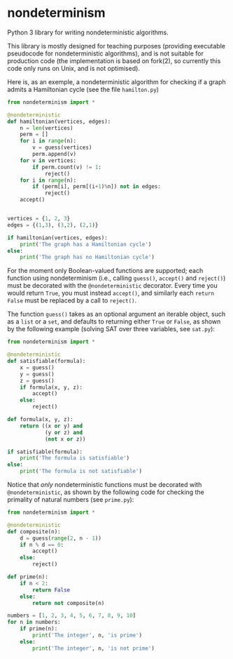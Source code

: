# nondeterminism

Python 3 library for writing nondeterministic algorithms.

This library is mostly designed for teaching purposes (providing executable pseudocode for nondeterministic algorithms), and is not suitable for production code (the implementation is based on fork(2), so currently this code only runs on Unix, and is not optimised).

Here is, as an exemple, a nondeterministic algorithm for checking if a graph admits a Hamiltonian cycle (see the file `hamilton.py`)

```python
from nondeterminism import *

@nondeterministic
def hamiltonian(vertices, edges):
    n = len(vertices)
    perm = []
    for i in range(n):
        v = guess(vertices)
        perm.append(v)
    for v in vertices:
        if perm.count(v) != 1:
            reject()
    for i in range(n):
        if (perm[i], perm[(i+1)%n]) not in edges:
            reject()
    accept()


vertices = {1, 2, 3}
edges = {(1,3), (3,2), (2,1)}

if hamiltonian(vertices, edges):
    print('The graph has a Hamiltonian cycle')
else:
    print('The graph has no Hamiltonian cycle')

```

For the moment only Boolean-valued functions are supported; each function using nondeterminism (i.e., calling `guess()`, `accept()` and `reject()`) must be decorated with the `@nondeterministic` decorator. Every time you would return `True`, you must instead `accept()`, and similarly each `return False` must be replaced by a call to `reject()`.

The function `guess()` takes as an optional argument an iterable object, such as a `list` or a `set`, and defaults to returning either `True` or `False`, as shown by the following example (solving SAT over three variables, see `sat.py`):

```python
from nondeterminism import *

@nondeterministic
def satisfiable(formula):
    x = guess()
    y = guess()
    z = guess()
    if formula(x, y, z):
        accept()
    else:
        reject()

def formula(x, y, z):
    return ((x or y) and
            (y or z) and
            (not x or z))

if satisfiable(formula):
    print('The formula is satisfiable')
else:
    print('The formula is not satisfiable')
```

Notice that *only* nondeterministic functions must be decorated with `@nondeterministic`, as shown by the following code for checking the primality of natural numbers (see `prime.py`):

```python
from nondeterminism import *

@nondeterministic
def composite(n):
    d = guess(range(2, n - 1))
    if n % d == 0:
        accept()
    else:
        reject()

def prime(n):
    if n < 2:
        return False
    else:
        return not composite(n)

numbers = [1, 2, 3, 4, 5, 6, 7, 8, 9, 10]
for n in numbers:
    if prime(n):
        print('The integer', n, 'is prime')
    else:
        print('The integer', n, 'is not prime')
```
